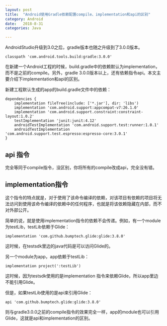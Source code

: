 ```yaml
---
layout: post
title:  "Android使用Gradle依赖配置compile、implementation和api的区别"
category: Android
date:   2018-8-31 
categories: Java

---
```



AndroidStudio升级到3.0之后，gradle版本也随之升级到了3.0.0版本。
```
classpath 'com.android.tools.build:gradle:3.0.0'
```
在新建一个Android工程的时候，build.gradle中的依赖默认为implementation，而不是之前的compile。另外，gradle 3.0.0版本以上，还有依赖指令api。本文主要介绍下implementation和api的区别。

新建工程默认生成的app的build.gradle文件中的依赖：
```
dependencies {    
    implementation fileTree(include: ['*.jar'], dir: 'libs')    
    implementation 'com.android.support:appcompat-v7:26.1.0'    
    implementation 'com.android.support.constraint:constraint-layout:1.0.2'            
    testImplementation 'junit:junit:4.12'    
    androidTestImplementation 'com.android.support.test:runner:1.0.1'    
    androidTestImplementation 'com.android.support.test.espresso:espresso-core:3.0.1'
}
```

## api 指令

完全等同于compile指令，没区别，你将所有的compile改成api，完全没有错。

## implementation指令

这个指令的特点就是，对于使用了该命令编译的依赖，对该项目有依赖的项目将无法访问到使用该命令编译的依赖中的任何程序，也就是将该依赖隐藏在内部，而不对外部公开。

简单的说，就是使用implementation指令的依赖不会传递。例如，有一个module为testLib，testLib依赖于Glide：

```
implementation 'com.github.bumptech.glide:glide:3.8.0'
```

这时候，在testsdk里边的java代码是可以访问Glide的。

另一个module为app，app依赖于testLib：
```
implementation project(':testLib')
```
这时候，因为testsdk使用的是implementation 指令来依赖Glide，所以app里边不能引用Glide。

但是，如果testLib使用的是api来引用Glide：
```
api 'com.github.bumptech.glide:glide:3.8.0'
```
则与gradle3.0.0之前的compile指令的效果完全一样，app的module也可以引用Glide，这就是api和implementation的区别。
